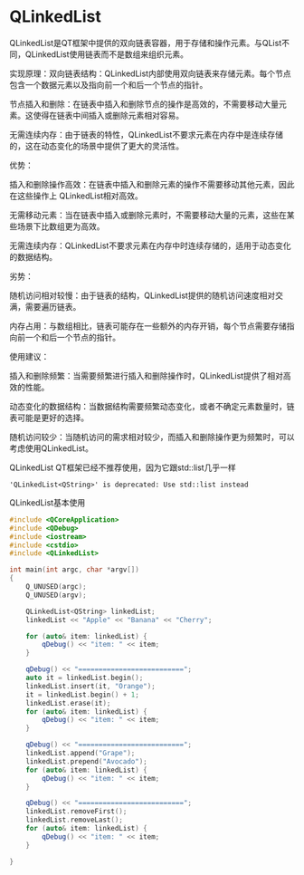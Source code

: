 # QLinkedList

QLinkedList是QT框架中提供的双向链表容器，用于存储和操作元素。与QList不同，QLinkedList使用链表而不是数组来组织元素。

实现原理：双向链表结构：QLinkedList内部使用双向链表来存储元素。每个节点包含一个数据元素以及指向前一个和后一个节点的指针。

节点插入和删除：在链表中插入和删除节点的操作是高效的，不需要移动大量元素。这使得在链表中间插入或删除元素相对容易。

无需连续内存：由于链表的特性，QLinkedList不要求元素在内存中是连续存储的，这在动态变化的场景中提供了更大的灵活性。



优势：

插入和删除操作高效：在链表中插入和删除元素的操作不需要移动其他元素，因此在这些操作上 QLinkedList相对高效。

无需移动元素：当在链表中插入或删除元素时，不需要移动大量的元素，这些在某些场景下比数组更为高效。

无需连续内存：QLinkedList不要求元素在内存中时连续存储的，适用于动态变化的数据结构。



劣势：

随机访问相对较慢：由于链表的结构，QLinkedList提供的随机访问速度相对交满，需要遍历链表。

内存占用：与数组相比，链表可能存在一些额外的内存开销，每个节点需要存储指向前一个和后一个节点的指针。



使用建议：

插入和删除频繁：当需要频繁进行插入和删除操作时，QLinkedList提供了相对高效的性能。

动态变化的数据结构：当数据结构需要频繁动态变化，或者不确定元素数量时，链表可能是更好的选择。

随机访问较少：当随机访问的需求相对较少，而插入和删除操作更为频繁时，可以考虑使用QLinkedList。



QLinkedList QT框架已经不推荐使用，因为它跟std::list几乎一样

```
'QLinkedList<QString>' is deprecated: Use std::list instead
```



QLinkedList基本使用

```cpp
#include <QCoreApplication>
#include <QDebug>
#include <iostream>
#include <cstdio>
#include <QLinkedList>

int main(int argc, char *argv[])
{
    Q_UNUSED(argc);
    Q_UNUSED(argv);

    QLinkedList<QString> linkedList;
    linkedList << "Apple" << "Banana" << "Cherry";

    for (auto& item: linkedList) {
        qDebug() << "item: " << item;
    }

    qDebug() << "==========================";
    auto it = linkedList.begin();
    linkedList.insert(it, "Orange");
    it = linkedList.begin() + 1;
    linkedList.erase(it);
    for (auto& item: linkedList) {
        qDebug() << "item: " << item;
    }

    qDebug() << "==========================";
    linkedList.append("Grape");
    linkedList.prepend("Avocado");
    for (auto& item: linkedList) {
        qDebug() << "item: " << item;
    }

    qDebug() << "==========================";
    linkedList.removeFirst();
    linkedList.removeLast();
    for (auto& item: linkedList) {
        qDebug() << "item: " << item;
    }

}

```
